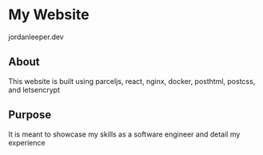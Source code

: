 # My Website
jordanleeper.dev

## About

This website is built using parceljs, react, nginx, docker, posthtml, postcss, and letsencrypt

## Purpose

It is meant to showcase my skills as a software engineer and detail my experience